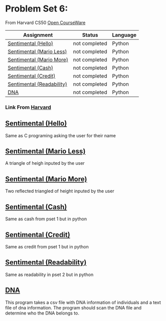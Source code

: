# Problem Set 6:

From Harvard CS50 [Open CourseWare](https://cs50.harvard.edu/x/2021/)

| Assignment                                                                        | Status        | Language |
| --------------------------------------------------------------------------------- | ------------- | -------- |
| [Sentimental (Hello)](https://cs50.harvard.edu/x/2021/psets/6/hello/)             | not completed | Python   |
| [Sentimental (Mario Less)](https://cs50.harvard.edu/x/2021/psets/6/mario/less/)   | not completed | Python   |
| [Sentimental (Mario More)](https://cs50.harvard.edu/x/2021/psets/6/mario/more/)   | not completed | Python   |
| [Sentimental (Cash)](https://cs50.harvard.edu/x/2021/psets/6/cash/)               | not completed | Python   |
| [Sentimental (Credit)](https://cs50.harvard.edu/x/2021/psets/6/credit/)           | not completed | Python   |
| [Sentimental (Readability)](https://cs50.harvard.edu/x/2021/psets/6/readability/) | not completed | Python   |
| [DNA](https://cs50.harvard.edu/x/2021/psets/6/dna/)                               | not completed | Python   |

### Link From [Harvard](https://cs50.harvard.edu/college/2020/fall/psets/)

## [Sentimental (Hello)](https://cs50.harvard.edu/x/2021/psets/6/hello/)

Same as C programing asking the user for their name

## [Sentimental (Mario Less)](https://cs50.harvard.edu/x/2021/psets/6/mario/less/)

A triangle of heigh inputed by the user

## [Sentimental (Mario More)](https://cs50.harvard.edu/x/2021/psets/6/mario/more/)

Two reflected triangled of height inputed by the user

## [Sentimental (Cash)](https://cs50.harvard.edu/x/2021/psets/6/cash/)

Same as cash from pset 1 but in python

## [Sentimental (Credit)](https://cs50.harvard.edu/x/2021/psets/6/credit/)

Same as credit from pset 1 but in python

## [Sentimental (Readability)](https://cs50.harvard.edu/x/2021/psets/6/readability/)

Same as readability in pset 2 but in python

## [DNA](https://cs50.harvard.edu/x/2021/psets/6/dna/)

This program takes a csv file with DNA information of individuals and a text file of dna information.
The program should scan the DNA file and determine who the DNA belongs to.

